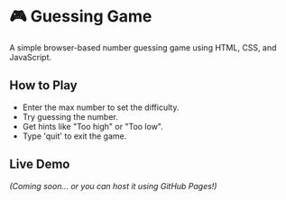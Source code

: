 # 🎮 Guessing Game

A simple browser-based number guessing game using HTML, CSS, and JavaScript.

## How to Play
- Enter the max number to set the difficulty.
- Try guessing the number.
- Get hints like "Too high" or "Too low".
- Type 'quit' to exit the game.

## Live Demo
*(Coming soon... or you can host it using GitHub Pages!)*
